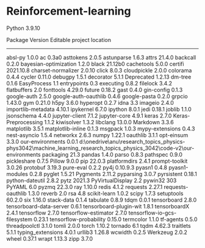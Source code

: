 # Reinforcement-learning

Python 3.9.10

Package                      Version   Editable project location
---------------------------- --------- -----------------------------------------------------------------------------------------------------------------------
absl-py                      1.0.0
ac                           0.3a0
asttokens                    2.0.5
astunparse                   1.6.3
attrs                        21.4.0
backcall                     0.2.0
bayesian-optimization        1.2.0
black                        21.12b0
cachetools                   5.0.0
certifi                      2021.10.8
charset-normalizer           2.0.10
click                        8.0.3
cloudpickle                  2.0.0
colorama                     0.4.4
cycler                       0.11.0
debugpy                      1.5.1
decorator                    5.1.1
Deprecated                   1.2.13
dm-tree                      0.1.6
EasyProcess                  1.1
entrypoints                  0.3
executing                    0.8.2
filelock                     3.4.2
flatbuffers                  2.0
fonttools                    4.29.0
future                       0.18.2
gast                         0.4.0
gin-config                   0.1.3
google-auth                  2.5.0
google-auth-oauthlib         0.4.6
google-pasta                 0.2.0
grpcio                       1.43.0
gym                          0.21.0
h5py                         3.6.0
hyperopt                     0.2.7
idna                         3.3
imageio                      2.4.0
importlib-metadata           4.10.1
ipykernel                    6.7.0
ipython                      8.0.1
jedi                         0.18.1
joblib                       1.1.0
jsonschema                   4.4.0
jupyter-client               7.1.2
jupyter-core                 4.9.1
keras                        2.7.0
Keras-Preprocessing          1.1.2
kiwisolver                   1.3.2
libclang                     13.0.0
Markdown                     3.3.6
matplotlib                   3.5.1
matplotlib-inline            0.1.3
msgpack                      1.0.3
mypy-extensions              0.4.3
nest-asyncio                 1.5.4
networkx                     2.6.3
numpy                        1.22.1
oauthlib                     3.1.1
opt-einsum                   3.3.0
our-environments             0.0.1     d:\onedrive\anu\research_topics_physics-phys3042\machine_learning_research_topics_physics_3042\code-v2\our-environments
packaging                    21.3
pandas                       1.4.0
parso                        0.8.3
pathspec                     0.9.0
pickleshare                  0.7.5
Pillow                       9.0.0
pip                          22.0.3
platformdirs                 2.4.1
prompt-toolkit               3.0.26
protobuf                     3.19.3
pure-eval                    0.2.2
py4j                         0.10.9.3
pyasn1                       0.4.8
pyasn1-modules               0.2.8
pyglet                       1.5.21
Pygments                     2.11.2
pyparsing                    3.0.7
pyrsistent                   0.18.1
python-dateutil              2.8.2
pytz                         2021.3
PyVirtualDisplay             2.2
pywin32                      303
PyYAML                       6.0
pyzmq                        22.3.0
ray                          1.10.0
redis                        4.1.2
requests                     2.27.1
requests-oauthlib            1.3.0
reverb                       2.0
rsa                          4.8
scikit-learn                 1.0.2
scipy                        1.7.3
setuptools                   60.2.0
six                          1.16.0
stack-data                   0.1.4
tabulate                     0.8.9
tdqm                         0.0.1
tensorboard                  2.8.0
tensorboard-data-server      0.6.1
tensorboard-plugin-wit       1.8.1
tensorboardX                 2.4.1
tensorflow                   2.7.0
tensorflow-estimator         2.7.0
tensorflow-io-gcs-filesystem 0.23.1
tensorflow-probability       0.15.0
termcolor                    1.1.0
tf-agents                    0.5.0
threadpoolctl                3.1.0
tomli                        2.0.0
torch                        1.10.2
tornado                      6.1
tqdm                         4.62.3
traitlets                    5.1.1
typing_extensions            4.0.1
urllib3                      1.26.8
wcwidth                      0.2.5
Werkzeug                     2.0.2
wheel                        0.37.1
wrapt                        1.13.3
zipp                         3.7.0
